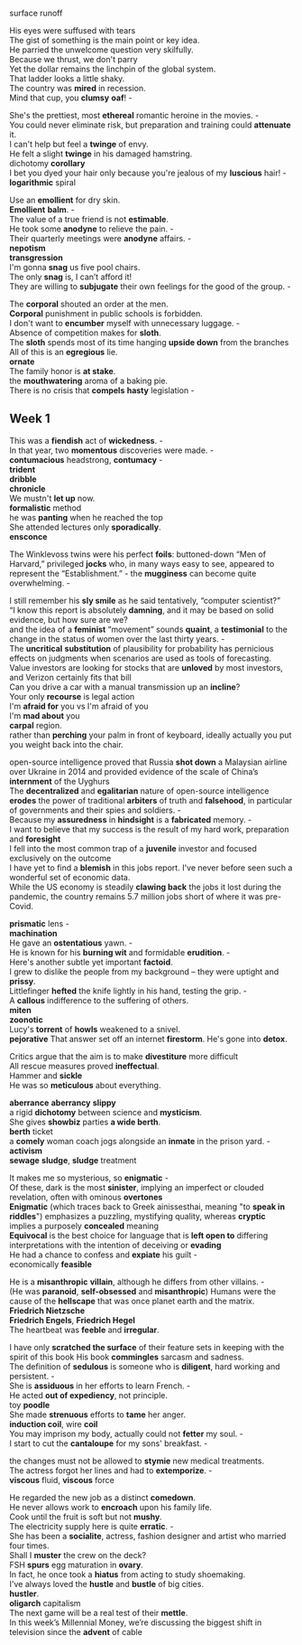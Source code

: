 
surface runoff  

His eyes were suffused with tears  
The gist of something is the main point or key idea.  
He parried the unwelcome question very skilfully.  
Because we thrust, we don't parry  
Yet the dollar remains the linchpin of the global system.  
That ladder looks a little shaky.  
The country was **mired** in recession.  
Mind that cup, you **clumsy** **oaf**! -  


She's the prettiest, most **ethereal** romantic heroine in the movies. -  
You could never eliminate risk, but preparation and training could **attenuate** it.  
I can't help but feel a **twinge** of envy.  
He felt a slight **twinge** in his damaged hamstring.  
dichotomy **corollary**  
I bet you dyed your hair only because you're jealous of my **luscious** hair! -  
**logarithmic** spiral  

Use an **emollient** for dry skin.  
**Emollient** **balm**. -  
The value of a true friend is not **estimable**.  
He took some **anodyne** to relieve the pain. -   
Their quarterly meetings were **anodyne** affairs. -  
**nepotism**  
**transgression**  
I'm gonna **snag** us five pool chairs.  
The only **snag** is, I can’t afford it!  
They are willing to **subjugate** their own feelings for the good of the group. -   

The **corporal** shouted an order at the men.  
**Corporal** punishment in public schools is forbidden.  
I don't want to **encumber** myself with unnecessary luggage. -  
Absence of competition makes for **sloth**.  
The **sloth** spends most of its time hanging **upside down** from the branches  
All of this is an **egregious** lie.  
**ornate**  
The family honor is **at stake**.  
the **mouthwatering** aroma of a baking pie.  
There is no crisis that **compels** **hasty** legislation -  

## Week 1 

This was a **fiendish** act of **wickedness**.  -  
In that year, two **momentous** discoveries were made. -  
**contumacious** headstrong, **contumacy** -     
**trident**  
**dribble**  
**chronicle**  
We mustn't **let up** now.  
**formalistic** method   
he was **panting** when he reached the top   
She attended lectures only **sporadically**.  
**ensconce**  

The Winklevoss twins were his perfect **foils**: buttoned-down “Men of Harvard,” privileged **jocks** who, in many ways easy to see, appeared to represent the “Establishment.” -
the **mugginess** can become quite overwhelming. -  

I still remember his **sly smile** as he said tentatively, “computer scientist?”  
“I know this report is absolutely **damning**, and it may be based on solid evidence, but how sure are we?  
and the idea of a **feminist** “movement” sounds **quaint**, a **testimonial** to the change in the status of women over the last thirty years. -  
The **uncritical** **substitution** of plausibility for probability has pernicious effects on judgments when scenarios are used as tools of forecasting.  
Value investors are looking for stocks that are **unloved** by most investors, and Verizon certainly fits that bill  
Can you drive a car with a manual transmission up an **incline**?  
Your only **recourse** is legal action  
I'm **afraid for** you vs I'm afraid of you  
I'm **mad about** you  
**carpal** region.  
rather than **perching** your palm in front of keyboard, ideally actually you put you weight back into the chair.   

open-source intelligence proved that Russia **shot down** a Malaysian airline over Ukraine in 2014 and provided evidence of the scale of China’s **internment** of the Uyghurs  
The **decentralized** and **egalitarian** nature of open-source intelligence **erodes** the power of traditional **arbiters** of truth and **falsehood**, in particular of governments and their spies and soldiers. -  
Because my **assuredness** in **hindsight** is a **fabricated** memory. -   
I want to believe that my success is the result of my hard work, preparation and **foresight**  
I fell into the most common trap of a **juvenile** investor and focused exclusively on the outcome  
I have yet to find a **blemish** in this jobs report. I've never before seen such a wonderful set of economic data.  
While the US economy is steadily **clawing back** the jobs it lost during the pandemic, the country remains 5.7 million jobs short of where it was pre-Covid.  

**prismatic** lens -  
**machination**  
He gave an **ostentatious** yawn. -  
He is known for his **burning wit** and formidable **erudition**. -  
Here's another subtle yet important **factoid**.   
I grew to dislike the people from my background – they were uptight and **prissy**.  
Littlefinger **hefted** the knife lightly in his hand, testing the grip. -  
A **callous** indifference to the suffering of others.  
**miten**  
**zoonotic**  
Lucy's **torrent** of **howls** weakened to a snivel.  
**pejorative** 
That answer set off an internet **firestorm**.
He's gone into **detox**.  

Critics argue that the aim is to make **divestiture** more difficult  
All rescue measures proved **ineffectual**.  
Hammer and **sickle**  
He was so **meticulous** about everything.  

**aberrance** **aberrancy**
**slippy**  
a rigid **dichotomy** between science and **mysticism**.  
She gives **showbiz** parties **a wide berth**.  
**berth** ticket  
a **comely** woman coach jogs alongside an **inmate** in the prison yard. - 
**activism**  
**sewage** **sludge**, **sludge** treatment  

It makes me so mysterious, so **enigmatic** -  
Of these, dark is the most **sinister**, implying an imperfect or clouded revelation, often with ominous **overtones**  
**Enigmatic** (which traces back to Greek ainissesthai, meaning "to **speak in riddles**") emphasizes a puzzling, mystifying quality, whereas **cryptic** implies a purposely **concealed** meaning  
**Equivocal** is the best choice for language that is **left open to** differing interpretations with the intention of deceiving or **evading**  
He had a chance to confess and **expiate** his guilt -  
economically **feasible**  

He is a **misanthropic** **villain**, although he differs from other villains. -  
(He was **paranoid**, **self-obsessed** and **misanthropic**)
Humans were the cause of the **hellscape** that was once planet earth and the matrix.  
**Friedrich Nietzsche**  
**Friedrich Engels**, **Friedrich Hegel**   
The heartbeat was **feeble** and **irregular**.   

I have only **scratched the surface** of their feature sets in keeping with the spirit of this book
His book **commingles** sarcasm and sadness.  
The definition of **sedulous** is someone who is **diligent**, hard working and persistent. -  
She is **assiduous** in her efforts to learn French. -  
He acted **out of expediency**, not principle.  
toy **poodle**  
She made **strenuous** efforts to **tame** her anger.  
**induction coil**, wire **coil**  
You may imprison my body, actually could not **fetter** my soul. -  
I start to cut the **cantaloupe** for my sons' breakfast. -  

the changes must not be allowed to **stymie** new medical treatments.  
The actress forgot her lines and had to **extemporize**. -  
**viscous** fluid, **viscous** force  

He regarded the new job as a distinct **comedown**.  
He never allows work to **encroach** upon his family life.  
Cook until the fruit is soft but not **mushy**.  
The electricity supply here is quite **erratic**. -  
She has been a **socialite**, actress, fashion designer and artist who married four times.  
Shall I **muster** the crew on the deck?  
FSH **spurs** egg maturation in **ovary**.  
In fact, he once took a **hiatus** from acting to study shoemaking.  
I've always loved the **hustle** and **bustle** of big cities.  
**hustler**.  
**oligarch** capitalism   
The next game will be a real test of their **mettle**.  
In this week’s Millennial Money, we’re discussing the biggest shift in television since the **advent** of cable  

